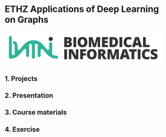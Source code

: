 # ETHZ Applications of Deep Learning on Graphs
![alt text](/eth-biomed.png)

## 1. Projects

## 2. Presentation

## 3. Course materials


## 4. Exercise 

